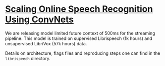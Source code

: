 # [Scaling Online Speech Recognition Using ConvNets](https://research.fb.com/publications/scaling-up-online-speech-recognition-using-convnets/)

We are releasing model limited future context of 500ms for the streaming pipeline.
This model is trained on supervised Librispeech (1k hours) and unsupervised LibriVox (57k hours) data.

Details on architecture, flags files and reproducing steps one can find in the `librispeech` directory.
